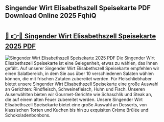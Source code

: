 ## Singender Wirt Elisabethszell Speisekarte PDF Download Online 2025 FqhiQ

# <h2><a href="http://gc6ortd.nevu.top/?p=Singender+Wirt+Elisabethszell+Speisekarte">🔗 👉🔴 Singender Wirt Elisabethszell Speisekarte 2025 PDF</a></h2>

[![Singender Wirt Elisabethszell Speisekarte 2025 PDF](https://i.imgur.com/dBaPXMq.png)](http://gc6ortd.nevu.top/?p=Singender+Wirt+Elisabethszell+Speisekarte)
Die Singender Wirt Elisabethszell Speisekarte ist eine Gelegenheit, etwas zu wählen, das Ihnen gefällt. Auf unserer Singender Wirt Elisabethszell Speisekarte empfehlen wir einen Salatbereich, in dem Sie aus über 10 verschiedenen Salaten wählen können, die mit frischen Zutaten zubereitet werden. Für Fleischliebhaber bietet unsere Singender Wirt Elisabethszell Speisekarte eine große Auswahl an Gerichten: Rindfleisch, Schweinefleisch, Huhn und Fisch. Unseren Auserwählten bieten wir Gourmet-Gerichte wie Schaschlik und Steak an, die auf einem alten Feuer zubereitet werden. Unsere Singender Wirt Elisabethszell Speisekarte bietet eine große Auswahl an Desserts, von klassischen Torten und Kuchen bis hin zu exquisiten Crème Brûlée und Schokoladenbonbons.
